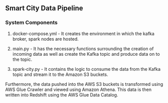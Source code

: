 ## Smart City Data Pipeline

### System Components

1. docker-compose.yml - It creates the environment in which the kafka broker, spark nodes are hosted.

2. main.py - It has the necessary functions surrounding the creation of incoming data as well as create the Kafka topic and produce data on to the topic.

3. spark-city.py - It contains the logic to consume the data from the Kafka topic and stream it to the Amazon S3 buckets.

Furthermore, the data pushed into the AWS S3 buckets is transformed using AWS Glue Crawler and viewed using Amazon Athena. This data is then written into Redshift using the AWS Glue Data Catalog.
